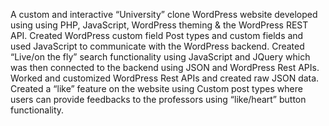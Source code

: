 
A custom and interactive “University” clone WordPress website developed using using PHP, JavaScript, WordPress theming & the WordPress REST API.
Created WordPress custom field Post types and custom fields and used JavaScript to communicate with the WordPress backend.
Created “Live/on the fly” search functionality using JavaScript and JQuery which was then connected to the backend using JSON and WordPress
Rest APIs.
Worked and customized WordPress Rest APIs and created raw JSON data.
Created a “like” feature on the website using Custom post types where users can provide feedbacks to the professors using “like/heart” button
functionality. 
